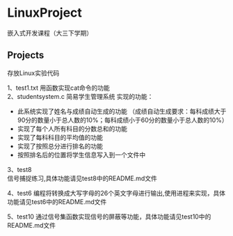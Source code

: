 # LinuxProject
嵌入式开发课程（大三下学期）

## Projects
存放Linux实验代码

1、test1.txt    用函数实现cat命令的功能    
2、studentsystem.c   简易学生管理系统 
实现的功能：
+ 此系统实现了姓名与成绩自动生成的功能
（成绩自动生成要求：每科成绩大于90分的数量小于总人数的10%；每科成绩小于60分的数量小于总人数的10%）
+ 实现了每个人所有科目的分数总和的功能
+ 实现了每科科目的平均值的功能
+ 实现了按照总分进行排名的功能
+ 按照排名后的位置将学生信息写入到一个文件中

3、test8   
信号捕捉练习,具体功能请见test8中的README.md文件   

4、test6
编程将转换成大写字母的26个英文字母进行输出,使用进程来实现，具体功能请见test6中的README.md文件

5、test10
通过信号集函数实现信号的屏蔽等功能，具体功能请见test10中的README.md文件
